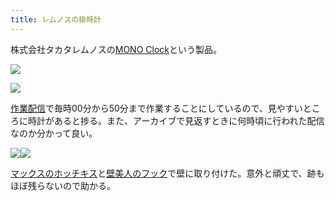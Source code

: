 ```yaml
---
title: レムノスの掛時計
---
```

株式会社タカタレムノスの[MONO Clock](https://www.amazon.co.jp/dp/B004UIT8BK)という製品。

![](https://lh4.googleusercontent.com/uc8LFum3ACk67a_iESYmR5rDsKgCRnnDF9i9n3E-B_Wp6EqBZA-Z3BJb5vE3DCUvvvcDbcW9wqSowwzHjcpypLImtsMZspGmFJPjFhK24ZLjWwu_29x7OJbfmGtwagA_4Fl_EEP_2b47FDzWVMiyg7ptxuVZOU457CGyEfBPOZgnjTm6gkX0ReALS26R)

![](https://lh6.googleusercontent.com/6r3QP1a6TxvOkY27MZKNbzhz1hFyG-QIOUAHExaBfr6t3b4neef2B3eWuikUo2-E-xG3ooWs26HukpAqQAKmFK7ID7IjWlBDvsDfrsVavzv9iW6JXbzyIv0veJYzk6DqMVNh5CKzalJ1IaGyXTZP9lv31c3tMzd8qALVCMzcc59ZDpR8oAyHaEB6bVT-)

[作業配信](https://www.youtube.com/channel/UC5s-KpSDGzxWPWNv94PnJHw)で毎時00分から50分まで作業することにしているので、見やすいところに時計があると捗る。また、アーカイブで見返すときに何時頃に行われた配信なのか分かって良い。

![](https://lh4.googleusercontent.com/UtU0QoDnSVvtS8RJZhcd3KimWC-bqdLEY9UGvKPdrER_UYR41obJWO2cccsfba7-SA4jWHtIhhDAS068cOPjUTJVRw166Ro9kCLmr4TllDhGNAk9KPDZubCl8YP0QMdm5hkgTDh6ZBvHmbOOZEoy54C93D_FYiDFvTuvRUfrKNVOn0zEhYf3tWxoe4Fs)![](https://lh6.googleusercontent.com/BBYJ1dVSTx-G_LsFha5EJNI4ySmdpHgpMlSvOWNEIugyykZ-YZfk5PSOHtNMS6xMimOTSgWRF_jgGHEqBmtJk17JCsLwH7ITDzxaYKCcc75dGtW_Jp9k16KUnKWMZnl741RvSXhA_FYEF3hpHJ2uGEoHExFZe6y1m0RvOaSw56mJPAUoXAVUBtrVUeBv)

[マックスのホッチキス](https://www.amazon.co.jp/dp/B000O9WRWG)と[壁美人のフック](https://www.amazon.co.jp/dp/B00CU78TDG)で壁に取り付けた。意外と頑丈で、跡もほぼ残らないので助かる。
